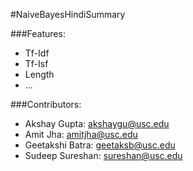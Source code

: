 #NaiveBayesHindiSummary

###Features:
* Tf-Idf
* Tf-Isf
* Length
* ...



###Contributors:
* Akshay Gupta: [akshaygu@usc.edu](mailto:akshaygu@usc.edu)
* Amit Jha: [amitjha@usc.edu](mailto:amitjha@usc.edu)
* Geetakshi Batra: [geetaksb@usc.edu](mailto:geetaksb@usc.edu)
* Sudeep Sureshan: [sureshan@usc.edu](mailto:sureshan@usc.edu)